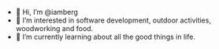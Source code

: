 - 👋 Hi, I’m @iamberg
- 👀 I’m interested in software development, outdoor activities, woodworking and food.
- 🌱 I’m currently learning about all the good things in life.

<!---
- 💞️ I’m looking to collaborate on ...
- 📫 How to reach me ...

iamberg/iamberg is a ✨ special ✨ repository because its `README.md` (this file) appears on your GitHub profile.
You can click the Preview link to take a look at your changes.
--->
